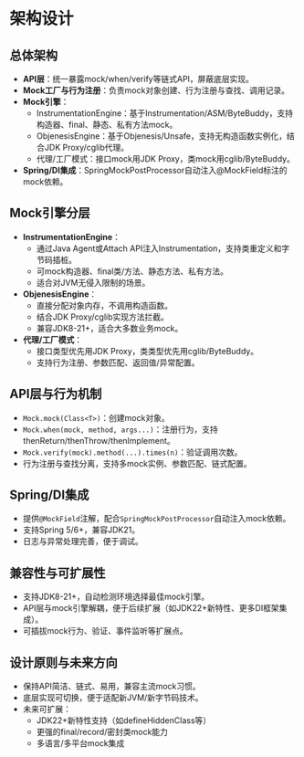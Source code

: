 # 架构设计

## 总体架构

- **API层**：统一暴露mock/when/verify等链式API，屏蔽底层实现。
- **Mock工厂与行为注册**：负责mock对象创建、行为注册与查找、调用记录。
- **Mock引擎**：
  - InstrumentationEngine：基于Instrumentation/ASM/ByteBuddy，支持构造器、final、静态、私有方法mock。
  - ObjenesisEngine：基于Objenesis/Unsafe，支持无构造函数实例化，结合JDK Proxy/cglib代理。
  - 代理/工厂模式：接口mock用JDK Proxy，类mock用cglib/ByteBuddy。
- **Spring/DI集成**：SpringMockPostProcessor自动注入@MockField标注的mock依赖。

## Mock引擎分层

- **InstrumentationEngine**：
  - 通过Java Agent或Attach API注入Instrumentation，支持类重定义和字节码插桩。
  - 可mock构造器、final类/方法、静态方法、私有方法。
  - 适合对JVM无侵入限制的场景。
- **ObjenesisEngine**：
  - 直接分配对象内存，不调用构造函数。
  - 结合JDK Proxy/cglib实现方法拦截。
  - 兼容JDK8-21+，适合大多数业务mock。
- **代理/工厂模式**：
  - 接口类型优先用JDK Proxy，类类型优先用cglib/ByteBuddy。
  - 支持行为注册、参数匹配、返回值/异常配置。

## API层与行为机制

- `Mock.mock(Class<T>)`：创建mock对象。
- `Mock.when(mock, method, args...)`：注册行为，支持thenReturn/thenThrow/thenImplement。
- `Mock.verify(mock).method(...).times(n)`：验证调用次数。
- 行为注册与查找分离，支持多mock实例、参数匹配、链式配置。

## Spring/DI集成

- 提供`@MockField`注解，配合`SpringMockPostProcessor`自动注入mock依赖。
- 支持Spring 5/6+，兼容JDK21。
- 日志与异常处理完善，便于调试。

## 兼容性与可扩展性

- 支持JDK8-21+，自动检测环境选择最佳mock引擎。
- API层与mock引擎解耦，便于后续扩展（如JDK22+新特性、更多DI框架集成）。
- 可插拔mock行为、验证、事件监听等扩展点。

## 设计原则与未来方向

- 保持API简洁、链式、易用，兼容主流mock习惯。
- 底层实现可切换，便于适配新JVM/新字节码技术。
- 未来可扩展：
  - JDK22+新特性支持（如defineHiddenClass等）
  - 更强的final/record/密封类mock能力
  - 多语言/多平台mock集成 